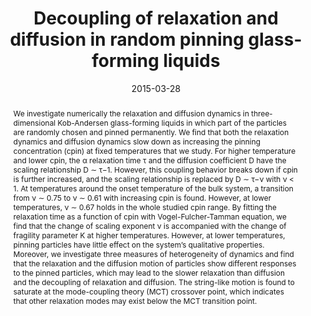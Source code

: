 ---
title: Decoupling of relaxation and diffusion in random pinning glass-forming liquids
authors:
- Yan-Wei Li
- 朱有亮
- Zhao-Yan Sun
date: '2015-03-28'
doi: 10.1063/1.4916208
publish_types: ['期刊文章']
publication: The Journal of Chemical Physics
abstract: We investigate numerically the relaxation and diffusion  dynamics in three-dimensional Kob-Andersen glass-forming liquids in  which part of the particles are randomly chosen and pinned permanently.  We find that both the relaxation dynamics and diffusion dynamics slow  down as increasing the pinning concentration (cpin) at fixed  temperatures that we study. For higher temperature and lower cpin, the α  relaxation time τ and the diffusion coefficient D have the scaling  relationship D ∼ τ−1. However, this coupling behavior breaks down if  cpin is further increased, and the scaling relationship is replaced by D  ∼ τ−ν with ν &lt; 1. At temperatures around the onset temperature  of the bulk system, a transition from ν ∼ 0.75 to ν ∼ 0.61 with  increasing cpin is found. However, at lower temperatures, ν ∼ 0.67 holds  in the whole studied cpin range. By fitting the relaxation time as a  function of cpin with Vogel-Fulcher-Tamman equation, we find that the  change of scaling exponent ν is accompanied with the change of fragility  parameter K at higher temperatures. However, at lower temperatures,  pinning particles have little effect on the system’s qualitative  properties. Moreover, we investigate three measures of heterogeneity of  dynamics and find that the relaxation and the diffusion motion of  particles show different responses to the pinned particles, which may  lead to the slower relaxation than diffusion and the decoupling of  relaxation and diffusion. The string-like motion is found to saturate at  the mode-coupling theory (MCT) crossover point, which indicates that  other relaxation modes may exist below the MCT transition point.
url_pdf: https://pubs.aip.org/jcp/article/142/12/124507/900434/Decoupling-of-relaxation-and-diffusion-in-random
---